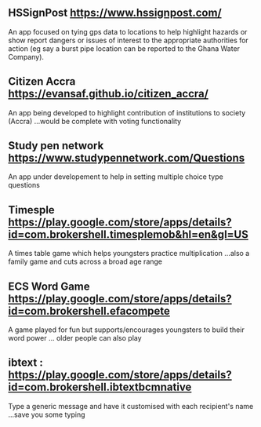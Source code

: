 
## HSSignPost https://www.hssignpost.com/
An app focused on tying gps data to locations to help highlight hazards or show report dangers or issues of interest to the appropriate authorities for action (eg say a burst pipe location can be reported to the Ghana Water Company).

## Citizen Accra https://evansaf.github.io/citizen_accra/ 
An app being developed to highlight contribution of institutions to society (Accra) ...would be complete with voting functionality


## Study pen network https://www.studypennetwork.com/Questions
An app under developement to help in setting multiple choice type questions

## Timesple https://play.google.com/store/apps/details?id=com.brokershell.timesplemob&hl=en&gl=US
A times table game which helps youngsters practice multiplication ...also a family game and cuts across a broad age range

## ECS Word Game https://play.google.com/store/apps/details?id=com.brokershell.efacompete
A game played for fun but supports/encourages youngsters to build their word power ... older people can also play
   
## ibtext : https://play.google.com/store/apps/details?id=com.brokershell.ibtextbcmnative
Type a generic message and have it customised with each recipient's name ...save you some typing















<!--
## Welcome to GitHub Pages

You can use the [editor on GitHub](https://github.com/EvansAF/evansaf.github.io/edit/main/index.md) to maintain and preview the content for your website in Markdown files.

Whenever you commit to this repository, GitHub Pages will run [Jekyll](https://jekyllrb.com/) to rebuild the pages in your site, from the content in your Markdown files.

### Markdown

Markdown is a lightweight and easy-to-use syntax for styling your writing. It includes conventions for

```markdown
Syntax highlighted code block

# Header 1
## Header 2
### Header 3

- Bulleted
- List

1. Numbered
2. List

**Bold** and _Italic_ and `Code` text

[Link](url) and ![Image](src)
```

For more details see [Basic writing and formatting syntax](https://docs.github.com/en/github/writing-on-github/getting-started-with-writing-and-formatting-on-github/basic-writing-and-formatting-syntax).

### Jekyll Themes

Your Pages site will use the layout and styles from the Jekyll theme you have selected in your [repository settings](https://github.com/EvansAF/evansaf.github.io/settings/pages). The name of this theme is saved in the Jekyll `_config.yml` configuration file.

### Support or Contact

Having trouble with Pages? Check out our [documentation](https://docs.github.com/categories/github-pages-basics/) or [contact support](https://support.github.com/contact) and we’ll help you sort it out.
-->
